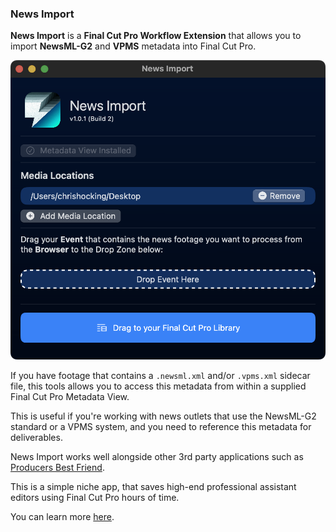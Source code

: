 ### News Import

**News Import** is a **Final Cut Pro Workflow Extension** that allows you to import **NewsML-G2** and **VPMS** metadata into Final Cut Pro.

![](/static/news-import.png)

If you have footage that contains a `.newsml.xml` and/or `.vpms.xml` sidecar file, this tools allows you to access this metadata from within a supplied Final Cut Pro Metadata View.

This is useful if you're working with news outlets that use the NewsML-G2 standard or a VPMS system, and you need to reference this metadata for deliverables.

News Import works well alongside other 3rd party applications such as [Producers Best Friend](/ecosystem/tools/#producers-best-friend).

This is a simple niche app, that saves high-end professional assistant editors using Final Cut Pro hours of time.

You can learn more [here](https://latenitefilms.github.io/NewsImport/).